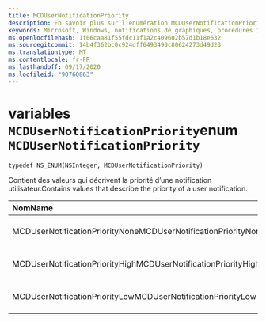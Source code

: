 ```yaml
---
title: MCDUserNotificationPriority
description: En savoir plus sur l’énumération MCDUserNotificationPriority. Cette énumération contient des valeurs qui décrivent la priorité d’une notification utilisateur.
keywords: Microsoft, Windows, notifications de graphiques, procédures iOS, iPhone de savoir-faire
ms.openlocfilehash: 1f06caa81f55fdc11f1a2c409602b57d1b18e632
ms.sourcegitcommit: 14b4f362bc0c924dff6493490c80624273d49d23
ms.translationtype: MT
ms.contentlocale: fr-FR
ms.lasthandoff: 09/17/2020
ms.locfileid: "90760863"
---
```

# <a name="enum-mcdusernotificationpriority"></a><span data-ttu-id="06ff7-105">variables `MCDUserNotificationPriority`</span><span class="sxs-lookup"><span data-stu-id="06ff7-105">enum `MCDUserNotificationPriority`</span></span>

```
typedef NS_ENUM(NSInteger, MCDUserNotificationPriority)
```

<span data-ttu-id="06ff7-106">Contient des valeurs qui décrivent la priorité d’une notification utilisateur.</span><span class="sxs-lookup"><span data-stu-id="06ff7-106">Contains values that describe the priority of a user notification.</span></span>

|<span data-ttu-id="06ff7-107">Nom</span><span class="sxs-lookup"><span data-stu-id="06ff7-107">Name</span></span> | <span data-ttu-id="06ff7-108">Value</span><span class="sxs-lookup"><span data-stu-id="06ff7-108">Value</span></span> | <span data-ttu-id="06ff7-109">Description</span><span class="sxs-lookup"><span data-stu-id="06ff7-109">Description</span></span> |
|:-- |:-- |:-- |
|   <span data-ttu-id="06ff7-110">MCDUserNotificationPriorityNone</span><span class="sxs-lookup"><span data-stu-id="06ff7-110">MCDUserNotificationPriorityNone</span></span> |<span data-ttu-id="06ff7-111">0</span><span class="sxs-lookup"><span data-stu-id="06ff7-111">0</span></span>| <span data-ttu-id="06ff7-112">La priorité est inconnue.</span><span class="sxs-lookup"><span data-stu-id="06ff7-112">The priority is unknown.</span></span>|
|   <span data-ttu-id="06ff7-113">MCDUserNotificationPriorityHigh</span><span class="sxs-lookup"><span data-stu-id="06ff7-113">MCDUserNotificationPriorityHigh</span></span> |<span data-ttu-id="06ff7-114">1</span><span class="sxs-lookup"><span data-stu-id="06ff7-114">1</span></span>| <span data-ttu-id="06ff7-115">La priorité est élevée.</span><span class="sxs-lookup"><span data-stu-id="06ff7-115">The priority is high.</span></span>|
|   <span data-ttu-id="06ff7-116">MCDUserNotificationPriorityLow</span><span class="sxs-lookup"><span data-stu-id="06ff7-116">MCDUserNotificationPriorityLow</span></span>|<span data-ttu-id="06ff7-117">2</span><span class="sxs-lookup"><span data-stu-id="06ff7-117">2</span></span>| <span data-ttu-id="06ff7-118">La priorité est faible.</span><span class="sxs-lookup"><span data-stu-id="06ff7-118">The priority is low.</span></span>|